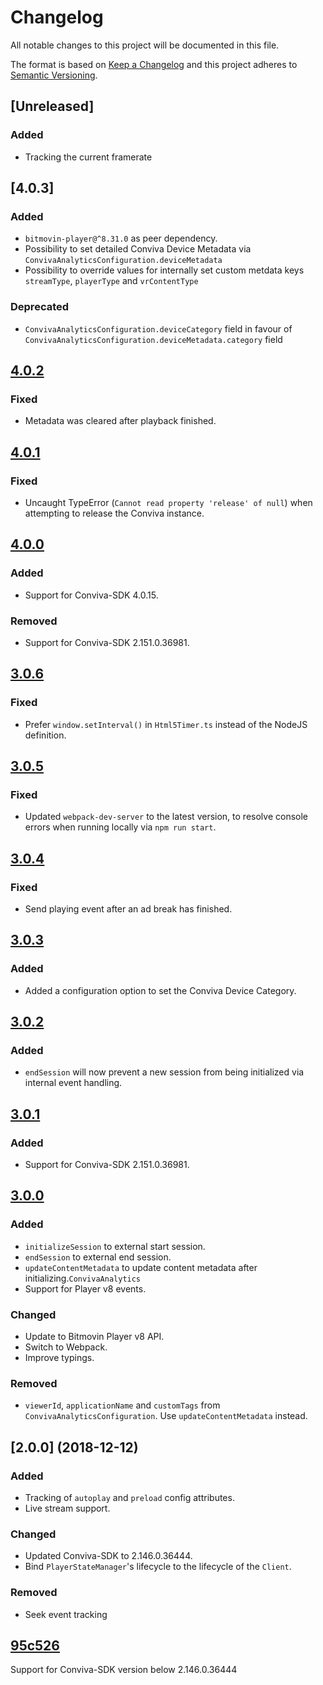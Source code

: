 # Changelog
All notable changes to this project will be documented in this file.

The format is based on [Keep a Changelog](http://keepachangelog.com/)
and this project adheres to [Semantic Versioning](http://semver.org/).

## [Unreleased]
### Added
- Tracking the current framerate

## [4.0.3]
### Added
- `bitmovin-player@^8.31.0` as peer dependency.
- Possibility to set detailed Conviva Device Metadata via `ConvivaAnalyticsConfiguration.deviceMetadata`
- Possibility to override values for internally set custom metdata keys `streamType`, `playerType` and `vrContentType`

### Deprecated
- `ConvivaAnalyticsConfiguration.deviceCategory` field in favour of `ConvivaAnalyticsConfiguration.deviceMetadata.category` field

## [4.0.2]

### Fixed
- Metadata was cleared after playback finished.

## [4.0.1]

### Fixed
- Uncaught TypeError (`Cannot read property 'release' of null`) when attempting to release the Conviva instance.

## [4.0.0]

### Added
- Support for Conviva-SDK 4.0.15.

### Removed
- Support for Conviva-SDK 2.151.0.36981.

## [3.0.6]

### Fixed
- Prefer `window.setInterval()` in `Html5Timer.ts` instead of the NodeJS definition.

## [3.0.5]

### Fixed
- Updated `webpack-dev-server` to the latest version, to resolve console errors when running locally via `npm run start`.

## [3.0.4]

### Fixed
- Send playing event after an ad break has finished.

## [3.0.3]

### Added
- Added a configuration option to set the Conviva Device Category. 

## [3.0.2]

### Added
- `endSession` will now prevent a new session from being initialized via internal event handling.

## [3.0.1]

### Added
- Support for Conviva-SDK 2.151.0.36981.

## [3.0.0]

### Added
- `initializeSession` to external start session.
- `endSession` to external end session.
- `updateContentMetadata` to update content metadata after initializing.`ConvivaAnalytics`
- Support for Player v8 events.

### Changed
- Update to Bitmovin Player v8 API.
- Switch to Webpack.
- Improve typings.

### Removed
- `viewerId`, `applicationName` and `customTags` from `ConvivaAnalyticsConfiguration`. Use `updateContentMetadata` instead.

## [2.0.0] (2018-12-12)

### Added
- Tracking of `autoplay` and `preload` config attributes.
- Live stream support.

### Changed
- Updated Conviva-SDK to 2.146.0.36444.
- Bind `PlayerStateManager`'s lifecycle to the lifecycle of the `Client`.

### Removed
- Seek event tracking

## [95c526]

Support for Conviva-SDK version below 2.146.0.36444

[4.0.2]: https://github.com/bitmovin/bitmovin-player-analytics-conviva/compare/v4.0.2...v4.0.3
[4.0.2]: https://github.com/bitmovin/bitmovin-player-analytics-conviva/compare/v4.0.1...v4.0.2
[4.0.1]: https://github.com/bitmovin/bitmovin-player-analytics-conviva/compare/v4.0.0...v4.0.1
[4.0.0]: https://github.com/bitmovin/bitmovin-player-analytics-conviva/compare/v3.0.6...v4.0.0
[3.0.6]: https://github.com/bitmovin/bitmovin-player-analytics-conviva/compare/v3.0.5...v3.0.6
[3.0.5]: https://github.com/bitmovin/bitmovin-player-analytics-conviva/compare/v3.0.4...v3.0.5
[3.0.4]: https://github.com/bitmovin/bitmovin-player-analytics-conviva/compare/v3.0.3...v3.0.4
[3.0.3]: https://github.com/bitmovin/bitmovin-player-analytics-conviva/compare/v3.0.2...v3.0.3
[3.0.2]: https://github.com/bitmovin/bitmovin-player-analytics-conviva/compare/v3.0.1...v3.0.2
[3.0.1]: https://github.com/bitmovin/bitmovin-player-analytics-conviva/compare/v3.0.0...v3.0.1
[3.0.0]: https://github.com/bitmovin/bitmovin-player-analytics-conviva/compare/95c526a7306cef98061f8f65e3dec3023df501af...v3.0.0
[95c526]: https://github.com/bitmovin/bitmovin-player-analytics-conviva/commit/95c526a7306cef98061f8f65e3dec3023df501af
